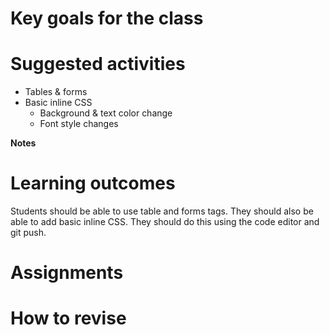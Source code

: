 # Key goals for the class

# Suggested activities

- Tables & forms
- Basic inline CSS
    - Background & text color change
    - Font style changes

**Notes**

# Learning outcomes
Students should be able to use table and forms tags. They should also be able to add basic inline CSS. They should do this using the code editor and git push.

# Assignments


# How to revise
